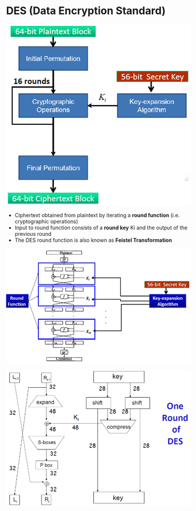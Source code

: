 # DES \(Data Encryption Standard\)

![](../../.gitbook/assets/image%20%285%29.png)

* Ciphertext obtained from plaintext by iterating a **round function** \(i.e. cryptographic operations\) 
* Input to round function consists of a **round key** Ki and the output of the previous round 
* The DES round function is also known as **Feistel Transformation**



![](../../.gitbook/assets/image%20%2867%29.png)

![](../../.gitbook/assets/image%20%2866%29.png)

